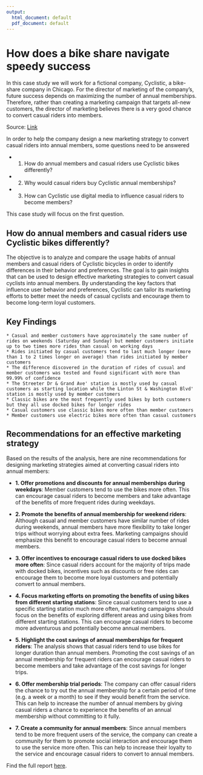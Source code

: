 ```yaml
---
output:
  html_document: default
  pdf_document: default
---
```

# How does a bike share navigate speedy success
In this case study we will work for a fictional company, Cyclistic, a bike-share company in Chicago. For the director of marketing of the company’s, future success depends on maximizing the number of annual memberships. Therefore, rather than creating a marketing campaign that targets all-new customers, the director of marketing believes there is a very good chance to convert casual riders into members. 

Source: [Link](https://d3c33hcgiwev3.cloudfront.net/aacF81H_TsWnBfNR_x7FIg_36299b28fa0c4a5aba836111daad12f1_DAC8-Case-Study-1.pdf?Expires=1681084800&Signature=WgKO~-LpPUMKTGb95H3tFbjTpbRvtu1nqBpjLACnTFrK6jBlggPYFa4lDd6jERYrYmrs7kP~4W~AJU4a3TgXhrp8XFq2c5L5gXwSIcBZNrDDKEeT1ZPXQzSUUGbFtvzy5iz-TyEvMJ-2ETjsA-oDex859GY-Ztjr8EitozVmK2w_&Key-Pair-Id=APKAJLTNE6QMUY6HBC5A)

In order to help the company design a new marketing strategy to convert casual riders into annual members, some questions need to be answered

* 1. How do annual members and casual riders use Cyclistic bikes differently?
* 2. Why would casual riders buy Cyclistic annual memberships?
* 3. How can Cyclistic use digital media to influence casual riders to become members?

This case study will focus on the first question.

## How do annual members and casual riders use Cyclistic bikes differently?
The objective is to analyze and compare the usage habits of annual members and casual riders of Cyclistic bicycles in order to identify differences in their behavior and preferences. The goal is to gain insights that can be used to design effective marketing strategies to convert casual cyclists into annual members. By understanding the key factors that influence user behavior and preferences, Cyclistic can tailor its marketing efforts to better meet the needs of casual cyclists and encourage them to become long-term loyal customers.

## __Key Findings__
  
    * Casual and member customers have approximately the same number of rides on weekends (Saturday and Sunday) but member customers initiate up to two times more rides than casual on working days
    * Rides initiated by casual customers tend to last much longer (more than 1 to 2 times longer on average) than rides initiated by member customers
    * The difference discovered in the duration of rides of cusual and member customers was tested and found significant with more than 99.99% of confidence
    * The Streeter Dr & Grand Ave' station is mostly used by casual customers as starting location while the Linton St & Washington Blvd' station is mostly used by member customers
    * Classic bikes are the most frequently used bikes by both customers but they all use docked bikes for longer rides
    * Casual customers use classic bikes more often than member customers 
    * Member customers use electric bikes more often than casual customers
    
## __Recommendations for an effective marketing strategy__
Based on the results of the analysis, here are nine recommendations for designing marketing strategies aimed at converting casual riders into annual members:

* __1. Offer promotions and discounts for annual memberships during weekdays__: 
Member customers tend to use the bikes more often. This can encourage casual riders to become members and take advantage of the benefits of more frequent rides during weekdays.

* __2. Promote the benefits of annual membership for weekend riders__: 
Although casual and member customers have similar number of rides during weekends, annual members have more flexibility to take longer trips without worrying about extra fees. Marketing campaigns should emphasize this benefit to encourage casual riders to become annual members.

* __3. Offer incentives to encourage casual riders to use docked bikes more often__: 
Since casual riders account for the majority of trips made with docked bikes, incentives such as discounts or free rides can encourage them to become more loyal customers and potentially convert to annual members.

* __4. Focus marketing efforts on promoting the benefits of using bikes from different starting stations__: 
Since casual customers tend to use a specific starting station much more often, marketing campaigns should focus on the benefits of exploring different areas and using bikes from different starting stations. This can encourage casual riders to become more adventurous and potentially become annual members.

* __5. Highlight the cost savings of annual memberships for frequent riders__: 
The analysis shows that casual riders tend to use bikes for longer duration than annual members. Promoting the cost savings of an annual membership for frequent riders can encourage casual riders to become members and take advantage of the cost savings for longer trips.

* __6. Offer membership trial periods__: 
The company can offer casual riders the chance to try out the annual membership for a certain period of time (e.g. a week or a month) to see if they would benefit from the service. This can help to increase the number of annual members by giving casual riders a chance to experience the benefits of an annual membership without committing to it fully.

* __7. Create a community for annual members__: 
Since annual members tend to be more frequent users of the service, the company can create a community for them to promote social interaction and encourage them to use the service more often. This can help to increase their loyalty to the service and encourage casual riders to convert to annual members.



Find the full report [here](main.Rmd).
